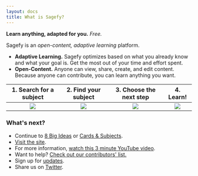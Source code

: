 ```yaml
---
layout: docs
title: What is Sagefy?
---
```


**Learn anything, adapted for you.** _Free._

Sagefy is an _open-content, adaptive learning_ platform.

- **Adaptive Learning.** Sagefy optimizes based on what you already know and what your goal is. Get the most out of your time and effort spent.
- **Open-Content.** Anyone can view, share, create, and edit content. Because anyone can contribute, you can learn anything you want.

|                                             1. Search for a subject                                             |                                              2. Find your subject                                               |                                             3. Choose the next step                                             |                                                    4. Learn!                                                    |
| :-------------------------------------------------------------------------------------------------------------: | :-------------------------------------------------------------------------------------------------------------: | :-------------------------------------------------------------------------------------------------------------: | :-------------------------------------------------------------------------------------------------------------: |
| <img src="https://user-images.githubusercontent.com/1221423/55904606-186bb280-5b85-11e9-8c67-0d8baefefd2c.png"> | <img src="https://user-images.githubusercontent.com/1221423/55904604-186bb280-5b85-11e9-9fee-12eb71f753dd.png"> | <img src="https://user-images.githubusercontent.com/1221423/55904603-186bb280-5b85-11e9-95ff-cbcc3e924b17.png"> | <img src="https://user-images.githubusercontent.com/1221423/55904605-186bb280-5b85-11e9-97b0-0cab850c3056.png"> |

### What's next?

- Continue to [8 Big Ideas](http://docs.sagefy.org/ideas) or [Cards & Subjects](http://docs.sagefy.org/cards-subjects).
- [Visit the site](https://sagefy.org).
- For more information, [watch this 3 minute YouTube video](https://youtu.be/gFn4Q9tx7Qs).
- Want to help? [Check out our contributors' list.](https://docs.sagefy.org/want-to-help)
- Sign up for [updates](/updates).
- Share us on [Twitter](https://twitter.com/sagefyorg).
